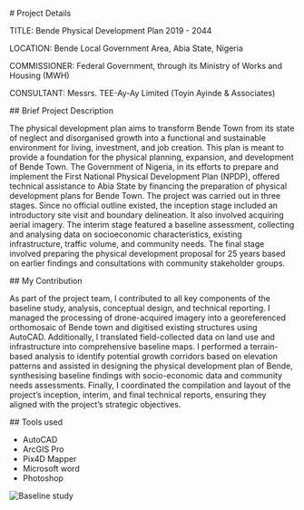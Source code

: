 \# Project Details



TITLE: Bende Physical Development Plan 2019 - 2044

LOCATION: Bende Local Government Area, Abia State, Nigeria

COMMISSIONER: Federal Government, through its Ministry of Works and Housing (MWH) 

CONSULTANT: Messrs. TEE-Ay-Ay Limited (Toyin Ayinde \& Associates)



\## Brief Project Description

The physical development plan aims to transform Bende Town from its state of neglect and disorganised growth into a functional and sustainable environment for living, investment, and job creation. This plan is meant to provide a foundation for the physical planning, expansion, and development of Bende Town. The Government of Nigeria, in its efforts to prepare and implement the First National Physical Development Plan (NPDP), offered technical assistance to Abia State by financing the preparation of physical development plans for Bende Town. The project was carried out in three stages. Since no official outline existed, the inception stage included an introductory site visit and boundary delineation. It also involved acquiring aerial imagery. The interim stage featured a baseline assessment, collecting and analysing data on socioeconomic characteristics, existing infrastructure, traffic volume, and community needs. The final stage involved preparing the physical development proposal for 25 years based on earlier findings and consultations with community stakeholder groups.



\## My Contribution

As part of the project team, I contributed to all key components of the baseline study, analysis, conceptual design, and technical reporting. I managed the processing of drone-acquired imagery into a georeferenced orthomosaic of Bende town and digitised existing structures using AutoCAD. Additionally, I translated field-collected data on land use and infrastructure into comprehensive baseline maps. I performed a terrain-based analysis to identify potential growth corridors based on elevation patterns and assisted in designing the physical development plan of Bende, synthesising baseline findings with socio-economic data and community needs assessments. Finally, I coordinated the compilation and layout of the project’s inception, interim, and final technical reports, ensuring they aligned with the project’s strategic objectives.



\## Tools used 

* AutoCAD
* ArcGIS Pro
* Pix4D Mapper
* Microsoft word
* Photoshop

![Baseline study](./visuals/Baseline_study.png)
